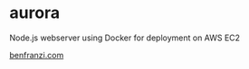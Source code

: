 # aurora
Node.js webserver using Docker for deployment on AWS EC2

[benfranzi.com](www.benfranzi.com)
